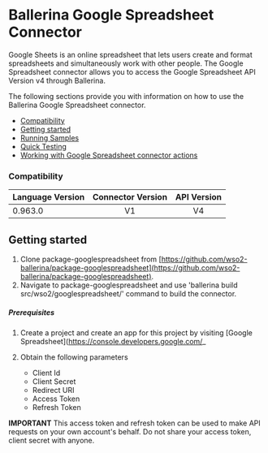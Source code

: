 # Ballerina Google Spreadsheet Connector

Google Sheets is an online spreadsheet that lets users create and format
spreadsheets and simultaneously work with other people. The Google Spreadsheet connector allows you to access the Google Spreadsheet API Version v4 through Ballerina.

The following sections provide you with information on how to use the Ballerina Google Spreadsheet connector.
- [Compatibility](#compatibility)
- [Getting started](#getting-started)
- [Running Samples](#running-samples)
- [Quick Testing](#quick-testing)
- [Working with Google Spreadsheet connector actions](#working-with-ethereum-connector-actions)

### Compatibility

| Language Version | Connector Version | API Version |
|-------|:------------:|:------------:|
| 0.963.0 | V1 | V4 |


## Getting started
1. Clone package-googlespreadsheet from [https://github.com/wso2-ballerina/package-googlespreadsheet](https://github.com/wso2-ballerina/package-googlespreadsheet).
2. Navigate to package-googlespreadsheet and use 'ballerina build src/wso2/googlespreadsheet/' command to build the connector.

##### Prerequisites
1. Create a project and create an app for this project by visiting [Google Spreadsheet](https://console.developers.google.com/_

2. Obtain the following parameters

    * Client Id
    * Client Secret
    * Redirect URI
    * Access Token
    * Refresh Token

**IMPORTANT** This access token and refresh token can be used to make API requests on your own
account's behalf. Do not share your access token, client  secret with anyone.

